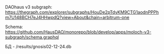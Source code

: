 DAOhaus v3 subgraph:
https://thegraph.com/explorer/subgraphs/HouDe2pTdyKM9CTG1aodnPPPhm7U148BCH7eJ4HHwpdQ?view=About&chain=arbitrum-one

Schema:
https://github.com/HausDAO/monorepo/blob/develop/apps/moloch-v3-subgraph/schema.graphql

БД - /results/gnosis02-12-24.db
